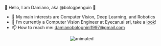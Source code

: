 👋 Hello, I am Damiano, aka @bologpenguin 🐧
- 🤖 My main interests are Computer Vision, Deep Learning, and Robotics
- 🌱 I’m currently a Computer Vision Engineer at Eyecan.ai srl, take a [look](https://www.eyecan.ai/)!
- 📫 How to reach me: damianobolognini1997@gmail.com

<p align="center">
  <img src="https://media.giphy.com/media/TVPJNp47j5EA0/giphy.gif" alt="animated" />
</p>
